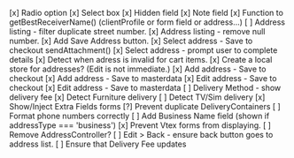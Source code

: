 [x] Radio option
[x] Select box
[x] Hidden field
[x] Note field
[x] Function to getBestReceiverName() (clientProfile or form field or address...)
[ ] Address listing - filter duplicate street number.
[x] Address listing - remove null number.
[x] Add Save Address button.
[x] Select address - Save to checkout sendAttachment()
[x] Select address - prompt user to complete details
[x] Detect when adress is invalid for cart items.
[x] Create a local store for addresses? (Edit is not immediate.)
[x] Add address - Save to checkout
[x] Add address - Save to masterdata
[x] Edit address - Save to checkout
[x] Edit address - Save to masterdata
[ ] Delivery Method - show delivery fee
[x] Detect Furniture delivery
[ ] Detect TV/Sim delivery
[x] Show/Inject Extra Fields forms
[?] Prevent duplicate DeliveryContainers
[ ] Format phone numbers correctly
[ ] Add Business Name field (shown if addressType === 'business')
[x] Prevent Vtex forms from displaying.
[ ] Remove AddressController?
[ ] Edit > Back - ensure back button goes to address list.
[ ] Ensure that Delivery Fee updates
